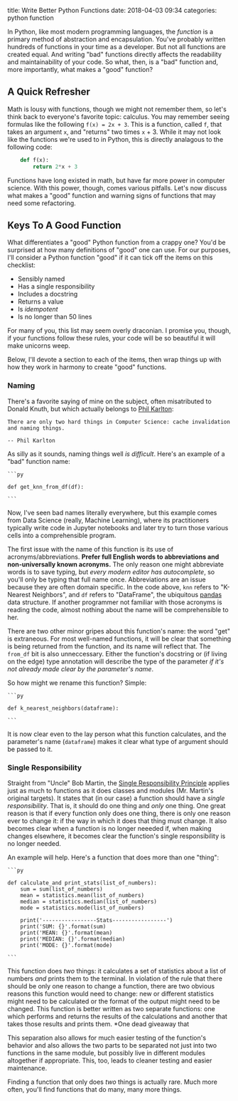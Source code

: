 title: Write Better Python Functions
date: 2018-04-03 09:34
categories: python function

In Python, like most modern programming languages, the *function* is a primary method of abstraction and encapsulation. You've probably written hundreds of functions in your time as a developer. But not all functions are created equal. And writing "bad" functions directly affects the readability and maintainability of your code. So what, then, is a "bad" function and, more importantly, what makes a "good" function?

<!--more-->

## A Quick Refresher

Math is lousy with functions, though we might not remember them, so let's think back to everyone's favorite topic: calculus. You may remember seeing formulas like the following `f(x) = 2x + 3`. This is a function, called `f`, that takes an argument `x`, and "returns" two times `x` + 3. While it may not look like the functions we're used to in Python, this is directly analagous to the following code:

```py
    def f(x):
        return 2*x + 3
```

Functions have long existed in math, but have far more power in computer science. With this power, though, comes various pitfalls. Let's now discuss what makes a "good" function and warning signs of functions that may need some refactoring.

## Keys To A Good Function

What differentiates a "good" Python function from a crappy one? You'd be surprised at how many definitions of "good" one can use. For our purposes, I'll consider a Python function "good" if it can tick off the items on this checklist: 

* Sensibly named
* Has a single responsibility
* Includes a docstring
* Returns a value
* Is *idempotent*
* Is no longer than 50 lines

For many of you, this list may seem overly draconian. I promise you, though, if
your functions follow these rules, your code will be so beautiful it will make
unicorns weep.

Below, I'll devote a section to each of the items, then wrap things up with how
they work in harmony to create "good" functions.

### Naming

There's a favorite saying of mine on the subject, often misatributed to Donald Knuth, but which actually belongs to [Phil Karlton](https://martinfowler.com/bliki/TwoHardThings.html):

    There are only two hard things in Computer Science: cache invalidation and naming things.

    -- Phil Karlton

As silly as it sounds, naming things well *is difficult*. Here's an example of a "bad" function name:

    ```py

    def get_knn_from_df(df):

    ```

Now, I've seen bad names literally everywhere, but this example comes from Data Science (really, Machine Learning), where its practitioners typically write code in Jupyter notebooks and later try to turn those various cells into a comprehensible program.

The first issue with the name of this function is its use of acronyms/abbreviations. **Prefer full English words to abbreviations and non-universally known acronyms.** The only reason one might abbreviate words is to save typing, but *every modern editor has autocomplete*, so you'll only be typing that full name once. Abbreviations are an issue because they are often domain specific. In the code above, `knn` refers to "K-Nearest Neighbors", and `df` refers to "DataFrame", the ubiquitous [pandas](https://pandas.pydata.org/) data structure. If another programmer not familiar with those acronyms is reading the code, almost nothing about the name will be comprehensible to her.

There are two other minor gripes about this function's name: the word "get" is extraneous. For most well-named functions, it will be clear that something is being returned from the function, and its name will reflect that. The `from_df` bit is also unneccessary. Either the function's docstring or (if living on the edge) type annotation will describe the type of the parameter *if it's not already made clear by the parameter's name*.

So how might we rename this function? Simple:

    ```py

    def k_nearest_neighbors(dataframe):

    ```

It is now clear even to the lay person what this function calculates, and the parameter's name (`dataframe`) makes it clear what type of argument should be passed to it.

### Single Responsibility

Straight from "Uncle" Bob Martin, the [Single Responsibility Principle](https://en.wikipedia.org/wiki/Single_responsibility_principle) applies just as much to functions as it does classes and modules (Mr. Martin's original targets). It states that (in our case) a function should have a *single responsibility*. That is, it should do one thing and *only* one thing. One great reason is that if every function only does one thing, there is only one reason ever to change it: if the way in which it does that thing must change. It also becomes clear when a function is no longer neeeded if, when making changes elsewhere, it becomes clear the function's single responsibility is no longer needed.

An example will help. Here's a function that does more than one "thing":

    ```py

    def calculate_and print_stats(list_of_numbers):
        sum = sum(list_of_numbers)
        mean = statistics.mean(list_of_numbers)
        median = statistics.median(list_of_numbers)
        mode = statistics.mode(list_of_numbers)

        print('-----------------Stats-----------------')
        print('SUM: {}'.format(sum)
        print('MEAN: {}'.format(mean)
        print('MEDIAN: {}'.format(median)
        print('MODE: {}'.format(mode)

    ```

This function does *two* things: it calculates a set of statistics about a list of numbers *and* prints them to the terminal. In violation of the rule that there should be only one reason to change a function, there are two obvious reasons this function would need to change: new or different statistics might need to be calculated or the format of the output might need to be changed. This function is better written as two separate functions: one which performs and returns the results of the calculations and another that takes those results and prints them. *One dead giveaway that 

This separation also allows for much easier testing of the function's behavior and also allows the two parts to be separated not just into two functions in the same module, but possibly live in different modules altogether if appropriate. This, too, leads to cleaner testing and easier maintenance.

Finding a function that only does *two* things is actually rare. Much more often, you'll find functions that do many, many more things.
